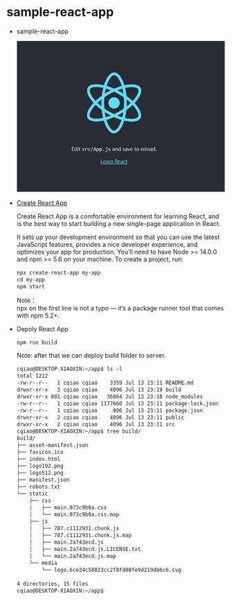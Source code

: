 # sample-react-app

- sample-react-app 

    [![](./sample-react-app.png)]()

- [Create React App](https://reactjs.org/docs/create-a-new-react-app.html#create-react-app)  

    Create React App is a comfortable environment for learning React, and is the best way to start building a new single-page application in React.

    It sets up your development environment so that you can use the latest JavaScript features, provides a nice developer experience, and optimizes your app for production. You’ll need to have Node >= 14.0.0 and npm >= 5.6 on your machine. To create a project, run:

    ```shell
    npx create-react-app my-app
    cd my-app
    npm start
    ```

    Note：  
    npx on the first line is not a typo — it’s a package runner tool that comes with npm 5.2+.

- Depoly React App
    ```shell
    npm run build
    ```
    Note:  after that we can deploy build folder to server.
    ```
    cqiao@DESKTOP-XIAOXIN:~/app$ ls -l
    total 1212
    -rw-r--r--   1 cqiao cqiao    3359 Jul 13 23:11 README.md
    drwxr-xr-x   3 cqiao cqiao    4096 Jul 13 23:19 build
    drwxr-xr-x 801 cqiao cqiao   36864 Jul 13 23:18 node_modules
    -rw-r--r--   1 cqiao cqiao 1177660 Jul 13 23:11 package-lock.json
    -rw-r--r--   1 cqiao cqiao     806 Jul 13 23:11 package.json
    drwxr-xr-x   2 cqiao cqiao    4096 Jul 13 23:11 public
    drwxr-xr-x   2 cqiao cqiao    4096 Jul 13 23:11 src
    cqiao@DESKTOP-XIAOXIN:~/app$ tree build/
    build/
    ├── asset-manifest.json
    ├── favicon.ico
    ├── index.html
    ├── logo192.png
    ├── logo512.png
    ├── manifest.json
    ├── robots.txt
    └── static
        ├── css
        │   ├── main.073c9b0a.css
        │   └── main.073c9b0a.css.map
        ├── js
        │   ├── 787.c1112931.chunk.js
        │   ├── 787.c1112931.chunk.js.map
        │   ├── main.2a743ecd.js
        │   ├── main.2a743ecd.js.LICENSE.txt
        │   └── main.2a743ecd.js.map
        └── media
            └── logo.6ce24c58023cc2f8fd88fe9d219db6c6.svg

    4 directories, 15 files
    cqiao@DESKTOP-XIAOXIN:~/app$
    ```
